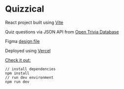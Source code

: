 # Quizzical

React project built using [Vite](https://vitejs.dev/)

Quiz questions via JSON API from [Open Trivia Database](https://opentdb.com/api_config.php)

Figma [design file](<https://www.figma.com/file/9yP5noyFXf3g7n5ETEqNH6/Quizzical-App-(Copy)?node-id=0%3A1>)

Deployed using [Vercel](https://vercel.com/)

[Check it out:](https://quizzical-alpha.vercel.app/)

```
// install dependencies
npm install
// run dev environment
npm run dev
```
